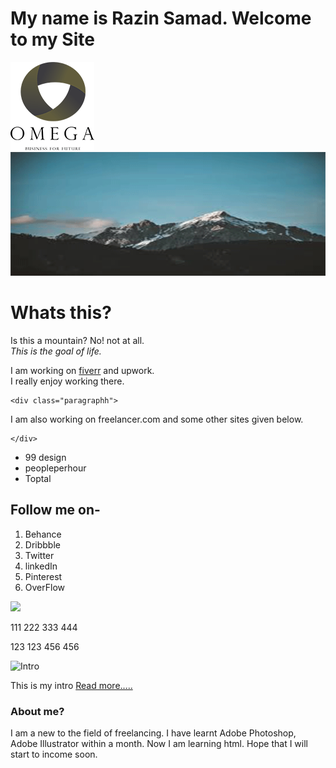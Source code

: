 
<html> 

<head>
<title>   FreealncerRazin.com </title>

<link rel="stylesheet" type="text/css" href="style.css">

</head>

<body> 


<h1 class="heading1">My name is Razin Samad.<b></b> Welcome to my Site</h1>

<div class="logo"> 
    <img src="logo.png" alt="Logo Image" />	  
</div>

 <div class="intro">
    <div class="intro_image ">
	   <img src="mountain1.png"/>
	</div>
       <div class="intro_text">
         <h1>Whats this?</h1>
		 <p>Is this a mountain? No! not at all.</br><i>This is the goal of life.</i></p>
       </div>
   
 </div> 
   
   <div class="stg">
   <p>
    I am working on <a href="">fiverr</a> and upwork.</br>I really enjoy working there.
   </p> 
   </div>



 

    <div class="paragraphh">
 <p> I am also working on freelancer.com and some other sites given below.</p>
   </div>

    </div>
<div>
<ul>
<li>99 design  </li>
<li>peopleperhour</li>
<li>Toptal</li>
</ul>
</div> 

<!---  Heading2 --->
<div class="heading2">
<h2>Follow me on-</h2>
</div>
<div>
<ol>
<li> Behance</li>
<li>Dribbble</li>
<li>Twitter</li>
<li> linkedIn</li>
<li> Pinterest</li>
<li>OverFlow</li>
</ol>
</div>


</div>
   <div class="services">
     <div class="service1"> 
	       <img src="phone.png"/> 
		   <p> 111 222 333 444</p>
		   <p> 123 123 456 456</p>
	 </div>
     <div class="service2"></div>
	 <div class="service3"></div>
     <div class="service4"></div>
  </div >
</div>
	


<div class="intro">
  <img src=".png" alt="Intro" />
    <p class="intro1"> This is my intro <a href="https://www.w3schools.com/tags/tag_input.asp">Read more.....</a></p> 
	</p>
</div>

<div class="content-area">
</div>

<div class="ending">
</div>


<h3>About me?</h3>

<p>I am a new to the field of freelancing.
 I have learnt Adobe Photoshop, Adobe Illustrator within a month.
 Now I am learning html. Hope that I will start to income soon.
</p>


 </body>



</html>
